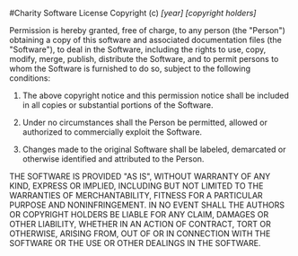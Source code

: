 #Charity Software License 
Copyright (c) _[year]_ _[copyright holders]_

Permission is hereby granted, free of charge, to any person (the "Person") obtaining a copy of this software and associated documentation files (the "Software"), to deal in the Software, including the rights to use, copy, modify, merge, publish, distribute the Software, and to permit persons to whom the Software is furnished to do so, subject to the following conditions:

1. The above copyright notice and this permission notice shall be included in all copies or substantial portions of the Software.

2. Under no circumstances shall the Person be permitted, allowed or authorized to commercially exploit the Software.

3. Changes made to the original Software shall be labeled, demarcated or otherwise identified and attributed to the Person.

THE SOFTWARE IS PROVIDED "AS IS", WITHOUT WARRANTY OF ANY KIND, EXPRESS OR IMPLIED, INCLUDING BUT NOT LIMITED TO THE WARRANTIES OF MERCHANTABILITY, FITNESS FOR A PARTICULAR PURPOSE AND NONINFRINGEMENT. IN NO EVENT SHALL THE AUTHORS OR COPYRIGHT HOLDERS BE LIABLE FOR ANY CLAIM, DAMAGES OR OTHER LIABILITY, WHETHER IN AN ACTION OF CONTRACT, TORT OR OTHERWISE, ARISING FROM, OUT OF OR IN CONNECTION WITH THE SOFTWARE OR THE USE OR OTHER DEALINGS IN THE SOFTWARE.
